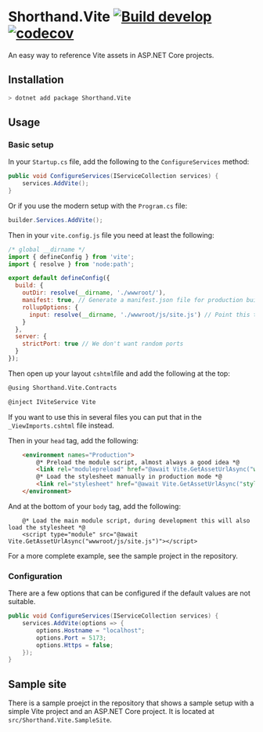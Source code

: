 # Shorthand.Vite [![Build develop](https://github.com/karl-sjogren/Shorthand.Vite/actions/workflows/build.yml/badge.svg)](https://github.com/karl-sjogren/Shorthand.Vite/actions/workflows/build.yml) [![codecov](https://codecov.io/gh/karl-sjogren/Shorthand.Vite/branch/develop/graph/badge.svg?token=3ZIGV5QHEB)](https://codecov.io/gh/karl-sjogren/Shorthand.Vite)

An easy way to reference Vite assets in ASP.NET Core projects.

## Installation

```sh
> dotnet add package Shorthand.Vite
```

## Usage

### Basic setup

In your `Startup.cs` file, add the following to the `ConfigureServices` method:

```csharp
public void ConfigureServices(IServiceCollection services) {
    services.AddVite();
}
```

Or if you use the modern setup with the `Program.cs` file:

```csharp
builder.Services.AddVite();
```

Then in your `vite.config.js` file you need at least the following:

```js
/* global __dirname */
import { defineConfig } from 'vite';
import { resolve } from 'node:path';

export default defineConfig({
  build: {
    outDir: resolve(__dirname, './wwwroot/'),
    manifest: true, // Generate a manifest.json file for production builds
    rollupOptions: {
      input: resolve(__dirname, './wwwroot/js/site.js') // Point this to your main entry point
    }
  },
  server: {
    strictPort: true // We don't want random ports
  }
});
```

Then open up your layout `cshtml`file and add the following at the top:

```html
@using Shorthand.Vite.Contracts

@inject IViteService Vite
```

If you want to use this in several files you can put that in the
`_ViewImports.cshtml` file instead.

Then in your `head` tag, add the following:

```html
    <environment names="Production">
        @* Preload the module script, almost always a good idea *@
        <link rel="modulepreload" href="@await Vite.GetAssetUrlAsync("wwwroot/js/site.js")" as="script" />
        @* Load the stylesheet manually in production mode *@
        <link rel="stylesheet" href="@await Vite.GetAssetUrlAsync("style.css")" />
    </environment>
```

And at the bottom of your `body` tag, add the following:

```cshtml
    @* Load the main module script, during development this will also load the stylesheet *@
    <script type="module" src="@await Vite.GetAssetUrlAsync("wwwroot/js/site.js")"></script>
```

For a more complete example, see the sample project in the repository.

### Configuration

There are a few options that can be configured if the default values are
not suitable.

```csharp
public void ConfigureServices(IServiceCollection services) {
    services.AddVite(options => {
        options.Hostname = "localhost";
        options.Port = 5173;
        options.Https = false;
    });
}
```

## Sample site

There is a sample proejct in the repository that shows a sample setup
with a simple Vite project and an ASP.NET Core project. It is located
at `src/Shorthand.Vite.SampleSite`.

